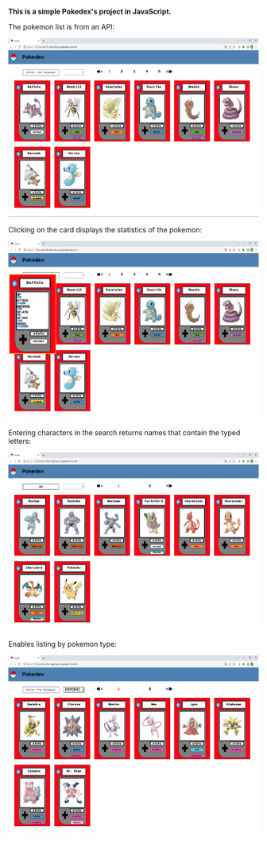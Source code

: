 <strong>This is a simple Pokedex's project in JavaScript.</strong>

The pokemon list is from an API:

<img height="360em" src="https://github.com/DanilloDamian/pokedex/blob/main/img/Screenshot_1.png"/>

Clicking on the card displays the statistics of the pokemon:

<img height="360em" src="https://github.com/DanilloDamian/pokedex/blob/main/img/Screenshot_2.png"/>

Entering characters in the search returns names that contain the typed letters:

<img height="360em" src="https://github.com/DanilloDamian/pokedex/blob/main/img/Screenshot_3.png"/>

Enables listing by pokemon type:

<img height="360em" src="https://github.com/DanilloDamian/pokedex/blob/main/img/Screenshot_4.png"/>




